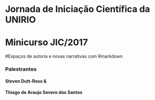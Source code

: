 #  Jornada de Iniciação Científica da UNIRIO

# Minicurso JIC/2017
#Espaços de autoria e novas narrativas com Rmarkdown
### Palestrantes 
#### Steven Dutt-Ross &
#### Thiago de Araujo Severo dos Santos